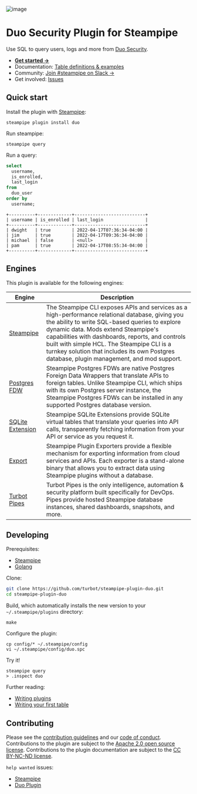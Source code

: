 ![image](https://hub.steampipe.io/images/plugins/turbot/duo-social-graphic.png)

# Duo Security Plugin for Steampipe

Use SQL to query users, logs and more from [Duo Security](https://duosecurity.com).

* **[Get started →](https://hub.steampipe.io/plugins/turbot/duo)**
* Documentation: [Table definitions & examples](https://hub.steampipe.io/plugins/turbot/duo/tables)
* Community: [Join #steampipe on Slack →](https://turbot.com/community/join)
* Get involved: [Issues](https://github.com/turbot/steampipe-plugin-duo/issues)

## Quick start

Install the plugin with [Steampipe](https://steampipe.io):

```shell
steampipe plugin install duo
```

Run steampipe:

```shell
steampipe query
```

Run a query:

```sql
select
  username,
  is_enrolled,
  last_login
from
  duo_user
order by
  username;
```

```
+----------+-------------+---------------------------+
| username | is_enrolled | last_login                |
+----------+-------------+---------------------------+
| dwight   | true        | 2022-04-17T07:36:34-04:00 |
| jim      | true        | 2022-04-17T09:36:34-04:00 |
| michael  | false       | <null>                    |
| pam      | true        | 2022-04-17T08:55:34-04:00 |
+----------+-------------+---------------------------+
```

## Engines

This plugin is available for the following engines:

| Engine        | Description
|---------------|------------------------------------------
| [Steampipe](https://steampipe.io/docs) | The Steampipe CLI exposes APIs and services as a high-performance relational database, giving you the ability to write SQL-based queries to explore dynamic data. Mods extend Steampipe's capabilities with dashboards, reports, and controls built with simple HCL. The Steampipe CLI is a turnkey solution that includes its own Postgres database, plugin management, and mod support.
| [Postgres FDW](https://steampipe.io/docs/steampipe_postgres/index) | Steampipe Postgres FDWs are native Postgres Foreign Data Wrappers that translate APIs to foreign tables. Unlike Steampipe CLI, which ships with its own Postgres server instance, the Steampipe Postgres FDWs can be installed in any supported Postgres database version.
| [SQLite Extension](https://steampipe.io/docs//steampipe_sqlite/index) | Steampipe SQLite Extensions provide SQLite virtual tables that translate your queries into API calls, transparently fetching information from your API or service as you request it.
| [Export](https://steampipe.io/docs/steampipe_export/index) | Steampipe Plugin Exporters provide a flexible mechanism for exporting information from cloud services and APIs. Each exporter is a stand-alone binary that allows you to extract data using Steampipe plugins without a database.
| [Turbot Pipes](https://turbot.com/pipes/docs) | Turbot Pipes is the only intelligence, automation & security platform built specifically for DevOps. Pipes provide hosted Steampipe database instances, shared dashboards, snapshots, and more.

## Developing

Prerequisites:

- [Steampipe](https://steampipe.io/downloads)
- [Golang](https://golang.org/doc/install)

Clone:

```sh
git clone https://github.com/turbot/steampipe-plugin-duo.git
cd steampipe-plugin-duo
```

Build, which automatically installs the new version to your `~/.steampipe/plugins` directory:

```
make
```

Configure the plugin:

```
cp config/* ~/.steampipe/config
vi ~/.steampipe/config/duo.spc
```

Try it!

```
steampipe query
> .inspect duo
```

Further reading:
* [Writing plugins](https://steampipe.io/docs/develop/writing-plugins)
* [Writing your first table](https://steampipe.io/docs/develop/writing-your-first-table)

## Contributing

Please see the [contribution guidelines](https://github.com/turbot/steampipe/blob/main/CONTRIBUTING.md) and our [code of conduct](https://github.com/turbot/steampipe/blob/main/CODE_OF_CONDUCT.md). Contributions to the plugin are subject to the [Apache 2.0 open source license](https://github.com/turbot/steampipe-plugin-duo/blob/main/LICENSE). Contributions to the plugin documentation are subject to the [CC BY-NC-ND license](https://github.com/turbot/steampipe-plugin-duo/blob/main/docs/LICENSE).

`help wanted` issues:
- [Steampipe](https://github.com/turbot/steampipe/labels/help%20wanted)
- [Duo Plugin](https://github.com/turbot/steampipe-plugin-duo/labels/help%20wanted)
